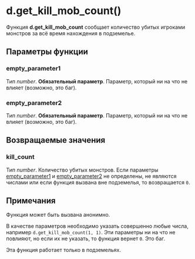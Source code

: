 # d.get_kill_mob_count()
Функция **d.get_kill_mob_count** сообщает количество убитых игроками монстров за всё время нахождения в подземелье.

## Параметры функции
### empty_parameter1
Тип *number*. **Обязательный параметр**. Параметр, который ни на что не влияет (возможно, это баг).

### empty_parameter2
Тип *number*. **Обязательный параметр**. Параметр, который ни на что не влияет (возможно, это баг).

## Возвращаемые значения
### kill_count
Тип *number*. Количество убитых монстров. Если параметры [empty_parameter1](#empty_parameter1) и [empty_parameter2](#empty_parameter2) не определены, не являются числами или если функция вызвана вне подземелья, то возвращается `0`.

## Примечания
Функция может быть вызвана анонимно.

В качестве параметров необходимо указать совершенно любые числа, например `d.get_kill_mob_count(1, 1)`. Эти параметры ни на что не повлияют, но если их не указать, то функция вернет `0`. Это баг.

Эта функция работает только в подземельях.